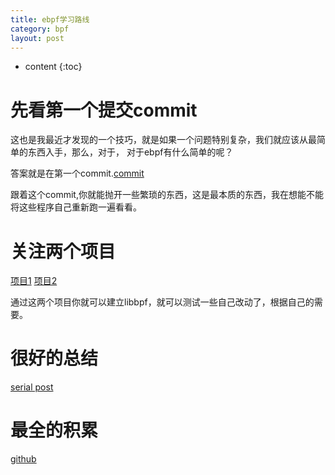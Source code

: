 ```yaml
---
title: ebpf学习路线
category: bpf
layout: post
---
```

* content
{:toc}

# 先看第一个提交commit
这也是我最近才发现的一个技巧，就是如果一个问题特别复杂，我们就应该从最简单的东西入手，那么，对于，
对于ebpf有什么简单的呢？

答案就是在第一个commit.[commit](https://git.kernel.org/pub/scm/linux/kernel/git/torvalds/linux.git/commit/?id=99c55f7d47c0dc6fc64729f37bf435abf43f4c60)

跟着这个commit,你就能抛开一些繁琐的东西，这是最本质的东西，我在想能不能将这些程序自己重新跑一遍看看。

# 关注两个项目
[项目1](https://github.com/libbpf/libbpf)  [项目2](https://suricata.readthedocs.io/en/latest/capture-hardware/ebpf-xdp.html)

通过这两个项目你就可以建立libbpf，就可以测试一些自己改动了，根据自己的需要。

# 很好的总结
[serial post](https://ferrisellis.com/posts/ebpf_syscall_and_maps/)

# 最全的积累
[github](https://github.com/zoidbergwill/awesome-ebpf)





